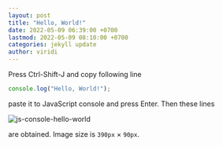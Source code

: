 ```yaml
---
layout: post
title: "Hello, World!"
date: 2022-05-09 06:39:00 +0700
lastmod: 2022-05-09 08:10:00 +0700
categories: jekyll update
author: viridi
---
```

Press Ctrl-Shift-J and copy following line

```js
console.log("Hello, World!");
```

paste it to JavaScript console and press Enter. Then these lines

![js-console-hello-world]({{site.url}}/assets/img/js-console-hello-world.png)

are obtained. Image size is `390px` &times; `90px`.
